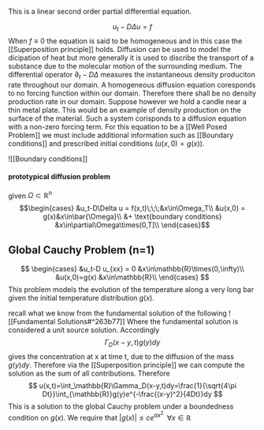 This is a linear second order partial differential equation.

$$u_t - D\Delta u=f$$
When $f\equiv 0$ the equation is said to be homogeneous and in this case the [[Superposition principle]] holds. Diffusion can be used to model the dicipation of heat but more generally it is used to discribe the transport of a substance due to the molecular motion of the surrounding medium. The differential operator $\partial_t - D\Delta$  measures the instantaneous density produciton rate throughout our domain. A homogeneous diffusion equation coresponds to no forcing function within our domain. Therefore there shall be no density production rate in our domain. Suppose however we hold a candle near a thin metal plate. This would be an example of density production on the surface of the material. Such a system corisponds to a diffusion equation with a non-zero forcing term.  For this equation to be a [[Well Posed Problem]] we must include additional information such as [[Boundary conditions]] and prescribed initial conditions
($u(x,0)=g(x)$). 

![[Boundary conditions]]

#### prototypical diffusion problem
 given $\Omega\subset\mathbb{R}^n$
$$\begin{cases}
&u_t-D\Delta u = f(x,t)\;\;\;&x\in\Omega_T\\
&u(x,0) = g(x)&x\in\bar{\Omega}\\
&+ \text{boundary conditions} &x\in\partial\Omega\times(0,T]\\
\end{cases}$$
## Global Cauchy Problem (n=1)
$$
\begin{cases}
	&u_t-D u_{xx} = 0 &x\in\mathbb{R}\times(0,\infty)\\
	&u(x,0)=g(x) &x\in\mathbb{R}\\
\end{cases}
$$
This problem models the evolution of the temperature along a very long bar given the initial temperature distribution $g(x)$. 

recall what we know from the fundamental solution of the following
![[Fundamental Solutions#^263b77]]
Where the fundamental solution is considered a unit source solution. Accordingly
$$\Gamma_D(x-y,t)g(y)dy$$ gives the concentration at x at time t, due to the diffusion of the mass $g(y)dy$. Therefore via the [[Superposition principle]] we can compute the solution as the sum of all contributions. Therefore
$$
u(x,t)=\int_\mathbb{R}\Gamma_D(x-y,t)dy=\frac{1}{\sqrt{4\pi Dt}}\int_{\mathbb{R}}g(y)e^{-\frac{(x-y)^2}{4Dt}}dy
$$
This is a solution to the global Cauchy problem under a boundedness condition on $g(x)$. We require that $|g(x)|\le ce^{ax^2}\;\;\forall x\in\mathbb{R}$ 

